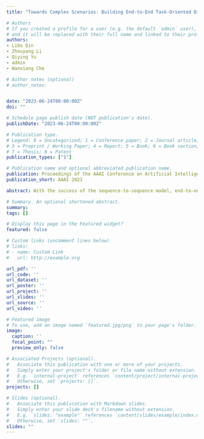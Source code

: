 ```yaml
---
title: "Towards Complex Scenarios: Building End-to-End Task-Oriented Dialogue System across Multiple Knowledge Bases"

# Authors
# If you created a profile for a user (e.g. the default `admin` user), write the username (folder name) here 
# and it will be replaced with their full name and linked to their profile.
authors:
- Libo Qin
- Zhouyang Li
- Qiying Yu
- admin
- Wanxiang Che

# Author notes (optional)
# author_notes:


date: "2023-06-24T00:00:00Z"
doi: ""

# Schedule page publish date (NOT publication's date).
publishDate: "2023-06-24T00:00:00Z"

# Publication type.
# Legend: 0 = Uncategorized; 1 = Conference paper; 2 = Journal article;
# 3 = Preprint / Working Paper; 4 = Report; 5 = Book; 6 = Book section;
# 7 = Thesis; 8 = Patent
publication_types: ["1"]

# Publication name and optional abbreviated publication name.
publication: Proceedings of the AAAI Conference on Artificial IntelligenceIntervention, MICCAI 2023
publication_short: AAAI 2023

abstract: With the success of the sequence-to-sequence model, end-to-end task-oriented dialogue systems (EToDs) have obtained remarkable progress. However, most existing EToDs are limited to single KB settings where dialogues can be supported by a single KB, which is still far from satisfying the requirements of some complex applications (multi-KBs setting). In this work, we first empirically show that the existing single-KB EToDs fail to work on multi-KB settings that require models to reason across various KBs. To solve this issue, we take the first step to consider the multi-KBs scenario in EToDs and introduce a KB-over-KB Heterogeneous Graph Attention Network (KoK-HAN) to facilitate model to reason over multiple KBs. The core module is a triple-connection graph interaction layer that can model different granularity levels of interaction information across different KBs (ie, intra-KB connection, inter-KB connection and dialogue-KB connection). Experimental results confirm the superiority of our model for multiple KBs reasoning.

# Summary. An optional shortened abstract.
summary: 
tags: []

# Display this page in the Featured widget?
featured: false

# Custom links (uncomment lines below)
# links:
# - name: Custom Link
#   url: http://example.org

url_pdf: ''
url_code: ''
url_dataset: ''
url_poster: ''
url_project: ''
url_slides: ''
url_source: ''
url_video: ''

# Featured image
# To use, add an image named `featured.jpg/png` to your page's folder. 
image:
  caption: ''
  focal_point: ""
  preview_only: false

# Associated Projects (optional).
#   Associate this publication with one or more of your projects.
#   Simply enter your project's folder or file name without extension.
#   E.g. `internal-project` references `content/project/internal-project/index.md`.
#   Otherwise, set `projects: []`.
projects: []

# Slides (optional).
#   Associate this publication with Markdown slides.
#   Simply enter your slide deck's filename without extension.
#   E.g. `slides: "example"` references `content/slides/example/index.md`.
#   Otherwise, set `slides: ""`.
slides: ""
---
```

